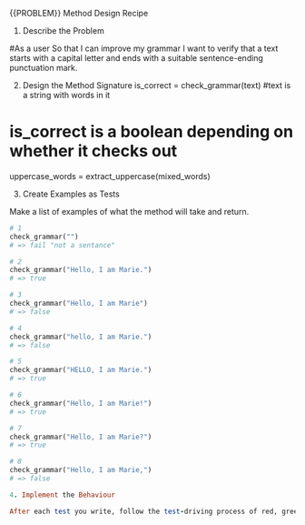 {{PROBLEM}} Method Design Recipe
1. Describe the Problem

#As a user
So that I can improve my grammar
I want to verify that a text starts with a capital letter and ends with a suitable sentence-ending punctuation mark.

2. Design the Method Signature
is_correct = check_grammar(text)
#text is a string with words in it
# is_correct is a boolean depending on whether it checks out

uppercase_words = extract_uppercase(mixed_words)

3. Create Examples as Tests

Make a list of examples of what the method will take and return.
```ruby
# 1 
check_grammar("")
# => fail "not a sentance"

# 2 
check_grammar("Hello, I am Marie.")
# => true

# 3
check_grammar("Hello, I am Marie")
# => false

# 4
check_grammar("hello, I am Marie.")
# => false

# 5
check_grammar("HELLO, I am Marie.")
# => true 

# 6
check_grammar("Hello, I am Marie!")
# => true 

# 7
check_grammar("Hello, I am Marie?")
# => true 

# 8
check_grammar("Hello, I am Marie,")
# => false

4. Implement the Behaviour

After each test you write, follow the test-driving process of red, green, refactor to implement the behaviour.